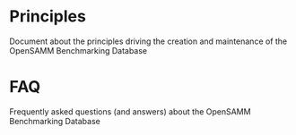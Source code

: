 # Principles

Document about the principles driving the creation and maintenance of the OpenSAMM Benchmarking Database

# FAQ

Frequently asked questions (and answers) about the OpenSAMM Benchmarking Database
